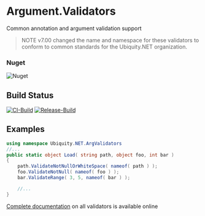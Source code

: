 # Argument.Validators
Common annotation and argument validation support

>NOTE
> v7.00 changed the name and namespace for these validators to conform
> to common standards for the Ubiquity.NET organization.


### Nuget
![Nuget](https://img.shields.io/nuget/dt/Ubiquity.ArgValidators.svg)

## Build Status
[![CI-Build](https://github.com/UbiquityDotNET/Argument.Validators/actions/workflows/pr-build.yml/badge.svg)](https://github.com/UbiquityDotNET/Argument.Validators/actions/workflows/pr-build.yml)
[![Release-Build](https://github.com/UbiquityDotNET/Argument.Validators/actions/workflows/release-build.yml/badge.svg)](https://github.com/UbiquityDotNET/Argument.Validators/actions/workflows/release-build.yml)


## Examples

```C#
using namespace Ubiquity.NET.ArgValidators
//...
public static object Load( string path, object foo, int bar )
{
    path.ValidateNotNullOrWhiteSpace( nameof( path ) );
    foo.ValidateNotNull( nameof( foo ) );
    bar.ValidateRange( 3, 5, nameof( bar ) );

    //...
}
```

[Complete documentation](https://ubiquitydotnet.github.io/Argument.Validators/) on all validators is available online
